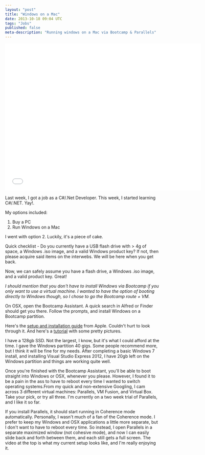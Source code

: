```yaml
---
layout: "post"
title: "Windows on a Mac"
date: 2013-10-18 09:04 UTC
tags: "Jobs"
published: false
meta-description: "Running windows on a Mac via Bootcamp & Parallels"
---
```

<div id="youtube">
<iframe width="640" height="480" src="//www.youtube.com/embed/5OaeleO6-w0" frameborder="0" allowfullscreen></iframe>
</div>

Last week, I got a job as a C#/.Net Developer. This week, I started learning C#/.NET. Yay!.

My options included:

1. Buy a PC
2. Run Windows on a Mac

I went with option 2. Luckily, it's a piece of cake. 

Quick checklist - Do you currently have a USB flash drive with > 4g of space, a Windows .iso image, and a valid Windows product key? If not, then please acquire said items on the interwebs. We will be here when you get back.

Now, we can safely assume you have a flash drive, a Windows .iso image, and a valid product key. Great! 

*I should mention that you don't have to install Windows via Bootcamp if you only want to use a virtual machine. I wanted to have the option of booting directly to Windows though, so I chose to go the Bootcamp route + VM.*

On OSX, open the Bootcamp Assistant. A quick search in Alfred or Finder should get you there. Follow the prompts, and install Windows on a Bootcamp partition. 

Here's the [setup and installation guide](http://manuals.info.apple.com/MANUALS/1000/MA1583/en_US/boot_camp_install-setup_10.7.pdf) from Apple. Couldn't hurt to look through it. And here's a [tutorial](http://blog.laptopmag.com/how-to-install-windows-7-on-a-macbook-pro-with-retina-display) with some pretty pictures. 

I have a 128gb SSD. Not the largest, I know, but it's what I could afford at the time. I gave the Windows partition 40 gigs. Some people recommend more, but I think it will be fine for my needs. After completing a basic Windows 7 install, and installing Visual Studio Express 2012, I have 20gb left on the Windows partition and things are working quite well. 

Once you're finished with the Bootcamp Assistant, you'll be able to boot straight into Windows or OSX, whenever you please. However, I found it to be a pain in the ass to have to reboot every time I wanted to switch operating systems.From my quick and non-extensive Googling, I cam across 3 different virtual machines: Parallels, VM Fusion, and Virtual Box. Take your pick, or try all three. I'm currently on a two week trial of Parallels, and I like it so far.

If you install Parallels, it should start running in Coherence mode automatically. Personally, I wasn't much of a fan of the Coherence mode. I prefer to keep my Windows and OSX applications a little more separate, but I don't want to have to reboot every time. So instead, I open Parallels in a separate maximized window (not cohesive mode), and now I can easily slide back and forth between them, and each still gets a full screen. The video at the top is what my current setup looks like, and I'm really enjoying it. 


